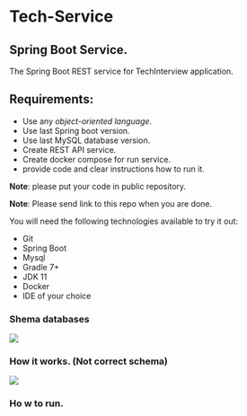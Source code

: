 # Tech-Service
## Spring Boot Service.

The Spring Boot REST service for TechInterview application.

## Requirements:

- Use any *object-oriented language*.
- Use last Spring boot version.
- Use last MySQL database version.
- Create REST API service.
- Create docker compose for run service.
- provide code and clear instructions how to run it.

**Note**: please put your code in public repository.

**Note**: Please send link to this repo when you are done.

You will need the following technologies available to try it out:

* Git
* Spring Boot
* Mysql
* Gradle 7+
* JDK 11
* Docker
* IDE of your choice

### Shema databases
![](https://b.radikal.ru/b43/2201/c7/42937f257f3b.png)

### How it works. (Not correct schema)
![](https://c.radikal.ru/c18/2201/cb/3b4fa47b379e.png)
### Ho w to run.

``` ```

![]()

![]()

![]()
